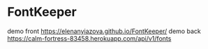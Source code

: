 # FontKeeper
demo front https://elenanyiazova.github.io/FontKeeper/
demo back https://calm-fortress-83458.herokuapp.com/api/v1/fonts
